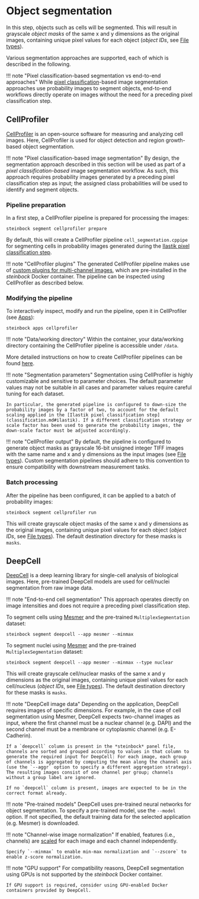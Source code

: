 # Object segmentation

In this step, objects such as cells will be segmented. This will result in grayscale *object masks* of the same x and y dimensions as the original images, containing unique pixel values for each object (*object IDs*, see [File types](../specs/file-types.md#masks)).

Various segmentation approaches are supported, each of which is described in the following.

!!! note "Pixel classification-based segmentation vs end-to-end approaches"
    While [pixel classification](classification.md)-based image segmentation approaches use probability images to segment objects, end-to-end workflows directly operate on images without the need for a preceding pixel classification step.

## CellProfiler

[CellProfiler](https://cellprofiler.org) is an open-source software for measuring and analyzing cell images. Here, CellProfiler is used for object detection and region growth-based object segmentation.

!!! note "Pixel classification-based image segmentation"
    By design, the segmentation approach described in this section will be used as part of a *pixel classification-based* image segmentation workflow. As such, this approach requires probability images generated by a preceding pixel classification step as input; the assigned class probabilities will be used to identify and segment objects.

### Pipeline preparation

In a first step, a CellProfiler pipeline is prepared for processing the images:

    steinbock segment cellprofiler prepare

By default, this will create a CellProfiler pipeline `cell_segmentation.cppipe` for segmenting cells in probability images generated during the [Ilastik pixel classification step](classification.md#ilastik).

!!! note "CellProfiler plugins"
    The generated CellProfiler pipeline makes use of [custom plugins for multi-channel images](https://github.com/BodenmillerGroup/ImcPluginsCP), which are pre-installed in the *steinbock* Docker container. The pipeline can be inspected using CellProfiler as described below.    

### Modifying the pipeline

To interactively inspect, modify and run the pipeline, open it in CellProfiler (see [Apps](apps.md#cellprofiler)):

    steinbock apps cellprofiler

!!! note "Data/working directory"
    Within the container, your data/working directory containing the CellProfiler pipeline is accessible under `/data`.

More detailed instructions on how to create CellProfiler pipelines can be found [here](https://cellprofiler-manual.s3.amazonaws.com/CellProfiler-4.1.3/help/pipelines_building.html).

!!! note "Segmentation parameters"
    Segmentation using CellProfiler is highly customizable and sensitive to parameter choices. The default parameter values may not be suitable in all cases and parameter values require careful tuning for each dataset.

    In particular, the generated pipeline is configured to down-size the probability images by a factor of two, to account for the default scaling applied in the [Ilastik pixel classification step](classification.md#ilastik). If a different classification strategy or scale factor has been used to generate the probability images, the down-scale factor must be adjusted accordingly.

!!! note "CellProfiler output"
    By default, the pipeline is configured to generate object masks as grayscale 16-bit unsigned integer TIFF images with the same name and x and y dimensions as the input images (see [File types](../specs/file-types.md#masks)). Custom segmentation pipelines should adhere to this convention to ensure compatibility with downstream measurement tasks.

### Batch processing

After the pipeline has been configured, it can be applied to a batch of probability images:

    steinbock segment cellprofiler run

This will create grayscale object masks of the same x and y dimensions as the original images, containing unique pixel values for each object (*object IDs*, see [File types](../specs/file-types.md#masks)). The default destination directory for these masks is `masks`.

## DeepCell

[DeepCell](https://github.com/vanvalenlab/deepcell-tf) is a deep learning library for single-cell analysis of biological images. Here, pre-trained DeepCell models are used for cell/nuclei segmentation from raw image data.

!!! note "End-to-end cell segmentation"
    This approach operates directly on image intensities and does not require a preceding pixel classification step.

To segment cells using [Mesmer](https://github.com/vanvalenlab/intro-to-deepcell/tree/master/pretrained_models#mesmer-segmentation-model) and the pre-trained `MultiplexSegmentation` dataset:

    steinbock segment deepcell --app mesmer --minmax

To segment nuclei using [Mesmer](https://github.com/vanvalenlab/intro-to-deepcell/tree/master/pretrained_models#mesmer-segmentation-model) and the pre-trained `MultiplexSegmentation` dataset:

    steinbock segment deepcell --app mesmer --minmax --type nuclear

This will create grayscale cell/nuclear masks of the same x and y dimensions as the original images, containing unique pixel values for each cell/nucleus (*object IDs*, see [File types](../specs/file-types.md#masks)). The default destination directory for these masks is `masks`.

!!! note "DeepCell image data"
    Depending on the application, DeepCell requires images of specific dimensions. For example, in the case of cell segmentation using Mesmer, DeepCell expects two-channel images as input, where the first channel must be a nuclear channel (e.g. DAPI) and the second channel must be a membrane or cytoplasmic channel (e.g. E-Cadherin).

    If a `deepcell` column is present in the *steinbock* panel file, channels are sorted and grouped according to values in that column to generate the required input for DeepCell: For each image, each group of channels is aggregated by computing the mean along the channel axis (use the `--aggr` option to specify a different aggregation strategy). The resulting images consist of one channel per group; channels without a group label are ignored.
    
    If no `deepcell` column is present, images are expected to be in the correct format already.

!!! note "Pre-trained models"
    DeepCell uses pre-trained neural networks for object segmentation. To specify a pre-trained model, use the `--model` option. If not specified, the default training data for the selected application (e.g. Mesmer) is downloaded.

!!! note "Channel-wise image normalization"
    If enabled, features (i.e., channels) are [scaled](https://en.wikipedia.org/wiki/Feature_scaling) for each image and each channel independently.
    
    Specify `--minmax` to enable min-max normalization and `--zscore` to enable z-score normalization.

!!! note "GPU support"
    For compatibility reasons, DeepCell segmentation using GPUs is not supported by the *steinbock* Docker container.
    
    If GPU support is required, consider using GPU-enabled Docker containers provided by DeepCell.
